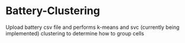 # Battery-Clustering
Upload battery csv file and performs k-means and svc (currently being implemented) clustering to determine how to group cells
